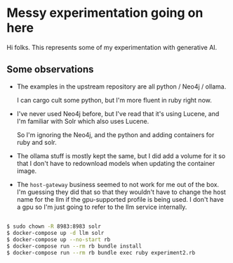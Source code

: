 # Messy experimentation going on here

Hi folks.  This represents some of my experimentation with generative AI.

## Some observations
* The examples in the upstream repository are all python / Neo4j / ollama.

    I can cargo cult some python, but I'm more fluent in ruby right now.

* I've never used Neo4j before, but I've read that it's using Lucene, and I'm familiar with Solr which also uses Lucene.

    So I'm ignoring the Neo4j, and the python and adding containers for ruby and solr.

* The ollama stuff is mostly kept the same, but I did add a volume for it so that I don't have to redownload models when updating the container image.

* The `host-gateway` business seemed to not work for me out of the box.  I'm guessing they did that so that they wouldn't have to change the host name for the llm if the gpu-supported profile is being used.  I don't have a gpu so I'm just going to refer to the llm service internally.

## 

```bash
$ sudo chown -R 8983:8983 solr
$ docker-compose up -d llm solr
$ docker-compose up --no-start rb
$ docker-compose run --rm rb bundle install
$ docker-compose run --rm rb bundle exec ruby experiment2.rb
```


